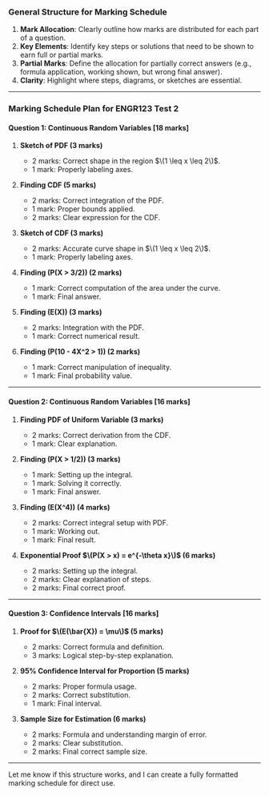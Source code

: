 ### General Structure for Marking Schedule
1. **Mark Allocation**: Clearly outline how marks are distributed for each part of a question.
2. **Key Elements**: Identify key steps or solutions that need to be shown to earn full or partial marks.
3. **Partial Marks**: Define the allocation for partially correct answers (e.g., formula application, working shown, but wrong final answer).
4. **Clarity**: Highlight where steps, diagrams, or sketches are essential.

---

### Marking Schedule Plan for ENGR123 Test 2

#### Question 1: Continuous Random Variables [18 marks]
1. **Sketch of PDF (3 marks)**
   - 2 marks: Correct shape in the region $\(1 \leq x \leq 2\)$.
   - 1 mark: Properly labeling axes.

2. **Finding CDF (5 marks)**
   - 2 marks: Correct integration of the PDF.
   - 1 mark: Proper bounds applied.
   - 2 marks: Clear expression for the CDF.

3. **Sketch of CDF (3 marks)**
   - 2 marks: Accurate curve shape in $\(1 \leq x \leq 2\)$.
   - 1 mark: Properly labeling axes.

4. **Finding \(P(X > 3/2)\) (2 marks)**
   - 1 mark: Correct computation of the area under the curve.
   - 1 mark: Final answer.

5. **Finding \(E(X)\) (3 marks)**
   - 2 marks: Integration with the PDF.
   - 1 mark: Correct numerical result.

6. **Finding \(P(10 - 4X^2 > 1)\) (2 marks)**
   - 1 mark: Correct manipulation of inequality.
   - 1 mark: Final probability value.

---

#### Question 2: Continuous Random Variables [16 marks]
1. **Finding PDF of Uniform Variable (3 marks)**
   - 2 marks: Correct derivation from the CDF.
   - 1 mark: Clear explanation.

2. **Finding \(P(X > 1/2)\) (3 marks)**
   - 1 mark: Setting up the integral.
   - 1 mark: Solving it correctly.
   - 1 mark: Final answer.

3. **Finding \(E(X^4)\) (4 marks)**
   - 2 marks: Correct integral setup with PDF.
   - 1 mark: Working out.
   - 1 mark: Final result.

4. **Exponential Proof $\(P(X > x) = e^{-\theta x}\)$ (6 marks)**
   - 2 marks: Setting up the integral.
   - 2 marks: Clear explanation of steps.
   - 2 marks: Final correct proof.

---

#### Question 3: Confidence Intervals [16 marks]
1. **Proof for $\(E(\bar{X}) = \mu\)$ (5 marks)**
   - 2 marks: Correct formula and definition.
   - 3 marks: Logical step-by-step explanation.

2. **95% Confidence Interval for Proportion (5 marks)**
   - 2 marks: Proper formula usage.
   - 2 marks: Correct substitution.
   - 1 mark: Final interval.

3. **Sample Size for Estimation (6 marks)**
   - 2 marks: Formula and understanding margin of error.
   - 2 marks: Clear substitution.
   - 2 marks: Final correct sample size.

---

Let me know if this structure works, and I can create a fully formatted marking schedule for direct use.
